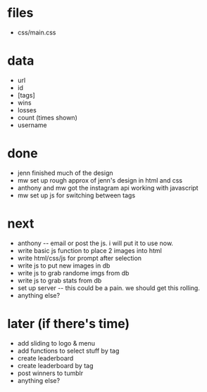 files
=======

- css/main.css



data
=========

* url
* id
* [tags]
* wins
* losses
* count (times shown)
* username



done
======

- jenn finished much of the design
- mw set up rough approx of jenn's design in html and css
- anthony and mw got the instagram api working with javascript
- mw set up js for switching between tags


next
======

- anthony -- email or post the js. i will put it to use now.
- write basic js function to place 2 images into html
- write html/css/js for prompt after selection
- write js to put new images in db
- write js to grab randome imgs from db
- write js to grab stats from db
- set up server -- this could be a pain. we should get this rolling.
- anything else?

later (if there's time)
======

- add sliding to logo & menu 
- add functions to select stuff by tag
- create leaderboard
- create leaderboard by tag
- post winners to tumblr
- anything else?